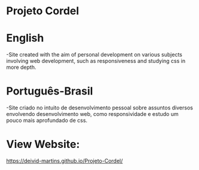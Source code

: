 # Projeto Cordel

# English
-Site created with the aim of personal development on various subjects involving web development, such as responsiveness and studying css in more depth.

# Português-Brasil
-Site criado no intuito de desenvolvimento pessoal sobre assuntos diversos envolvendo desenvolvimento web, como responsividade e estudo um pouco mais aprofundado de css.

# View Website:
https://deivid-martins.github.io/Projeto-Cordel/
